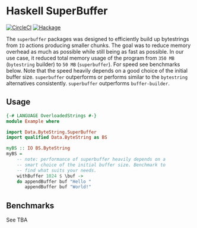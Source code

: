 # Haskell SuperBuffer

[![CircleCI](https://circleci.com/gh/agrafix/superbuffer.svg?style=svg)](https://circleci.com/gh/agrafix/superbuffer)
[![Hackage](https://img.shields.io/hackage/v/superbuffer.svg)](http://hackage.haskell.org/package/superbuffer)

The `superbuffer` packages was designed to efficiently build up bytestrings from `IO` actions producing
smaller chunks. The goal was to reduce memory overhead as much as possible while still being as fast as possible.
In our use case, it reduced total memory usage of the program from `350 MB` (`bytestring` builder) to `50 MB` (`superbuffer`).
For speed see benchmarks below. Note that the speed heavily depends on a good choice of the initial buffer size. `superbuffer` outperforms or performs similar to the `bytestring` alternatives consistently. `superbuffer` outperforms `buffer-builder`.

## Usage

```haskell
{-# LANGUAGE OverloadedStrings #-}
module Example where

import Data.ByteString.SuperBuffer
import qualified Data.ByteString as BS

myBS :: IO BS.ByteString
myBS =
    -- note: performance of superbuffer heavily depends on a
    -- smart choice of the initial buffer size. Benchmark to
    -- find what suits your needs.
    withBuffer 1024 $ \buf ->
    do appendBuffer buf "Hello "
       appendBuffer buf "World!"
```

## Benchmarks

See TBA
